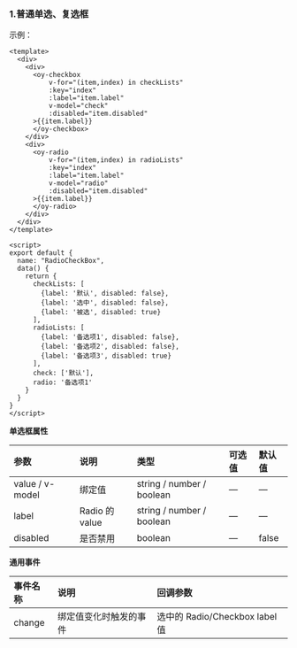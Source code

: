 ### 1.普通单选、复选框

示例：

```vue
<template>
  <div>
    <div>
      <oy-checkbox
          v-for="(item,index) in checkLists"
          :key="index"
          :label="item.label"
          v-model="check"
          :disabled="item.disabled"
      >{{item.label}}
      </oy-checkbox>
    </div>
    <div>
      <oy-radio
          v-for="(item,index) in radioLists"
          :key="index"
          :label="item.label"
          v-model="radio"
          :disabled="item.disabled"
      >{{item.label}}
      </oy-radio>
    </div>
  </div>
</template>

<script>
export default {
  name: "RadioCheckBox",
  data() {
    return {
      checkLists: [
        {label: '默认', disabled: false},
        {label: '选中', disabled: false},
        {label: '被选', disabled: true}
      ],
      radioLists: [
        {label: '备选项1', disabled: false},
        {label: '备选项2', disabled: false},
        {label: '备选项3', disabled: true}
      ],
      check: ['默认'],
      radio: '备选项1'
    }
  }
}
</script>
```



**单选框属性**

| 参数            | 说明           | 类型                      | 可选值 | 默认值 |
| :-------------- | :------------- | :------------------------ | :----- | :----- |
| value / v-model | 绑定值         | string / number / boolean | —      | —      |
| label           | Radio 的 value | string / number / boolean | —      | —      |
| disabled        | 是否禁用       | boolean                   | —      | false  |



**通用事件**

| 事件名称 | 说明                   | 回调参数                       |
| :------- | :--------------------- | :----------------------------- |
| change   | 绑定值变化时触发的事件 | 选中的 Radio/Checkbox label 值 |
